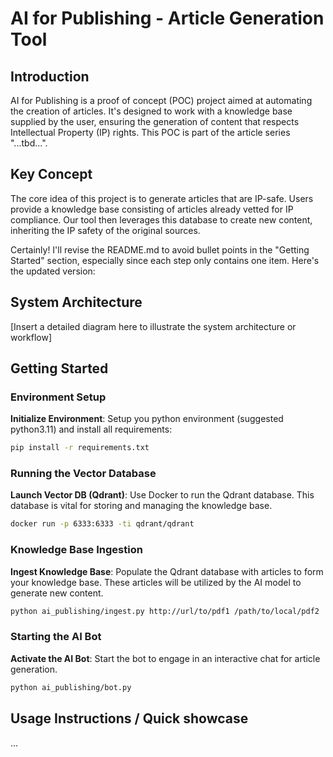 # AI for Publishing - Article Generation Tool

## Introduction
AI for Publishing is a proof of concept (POC) project aimed at automating the creation of articles. It's designed to work with a knowledge base supplied by the user, ensuring the generation of content that respects Intellectual Property (IP) rights. This POC is part of the article series "...tbd...".

## Key Concept
The core idea of this project is to generate articles that are IP-safe. Users provide a knowledge base consisting of articles already vetted for IP compliance. Our tool then leverages this database to create new content, inheriting the IP safety of the original sources.

Certainly! I'll revise the README.md to avoid bullet points in the "Getting Started" section, especially since each step only contains one item. Here's the updated version:

## System Architecture
[Insert a detailed diagram here to illustrate the system architecture or workflow]

## Getting Started

### Environment Setup
**Initialize Environment**: Setup you python environment (suggested python3.11) and install all requirements:
```bash
pip install -r requirements.txt
```

### Running the Vector Database
**Launch Vector DB (Qdrant)**: Use Docker to run the Qdrant database. This database is vital for storing and managing the knowledge base.
```bash
docker run -p 6333:6333 -ti qdrant/qdrant
```

### Knowledge Base Ingestion
**Ingest Knowledge Base**: Populate the Qdrant database with articles to form your knowledge base. These articles will be utilized by the AI model to generate new content.
```bash
python ai_publishing/ingest.py http://url/to/pdf1 /path/to/local/pdf2
```

### Starting the AI Bot
**Activate the AI Bot**: Start the bot to engage in an interactive chat for article generation.
```bash
python ai_publishing/bot.py
```

## Usage Instructions / Quick showcase

...
